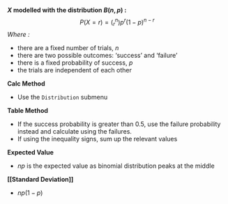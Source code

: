 **$X$ modelled with the distribution $B(n,p)$ :**$$P(X=r)=(^{n}_r)p^{r}(1-p)^{n-r}$$*Where :*
- there are a fixed number of trials, $n$
- there are two possible outcomes: ‘success’ and ‘failure’
- there is a fixed probability of success, $p$
- the trials are independent of each other

**Calc Method**
- Use the `Distribution` submenu

**Table Method**
- If the success probability is greater than 0.5, use the failure probability instead and calculate using the failures.
- If using the inequality signs, sum up the relevant values

**Expected Value**
- $np$ is the expected value as binomial distribution peaks at the middle

**[[Standard Deviation]]**
- $np(1-p)$